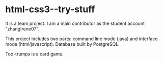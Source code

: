 # html-css3--try-stuff
It is a team project. I am a main contributor as the student account "zhangIrene07".

This project includes two parts: command line mode (java) and interface mode (html/javascript). Database built by PostgreSQL.

Top-trumps is a card game. 
